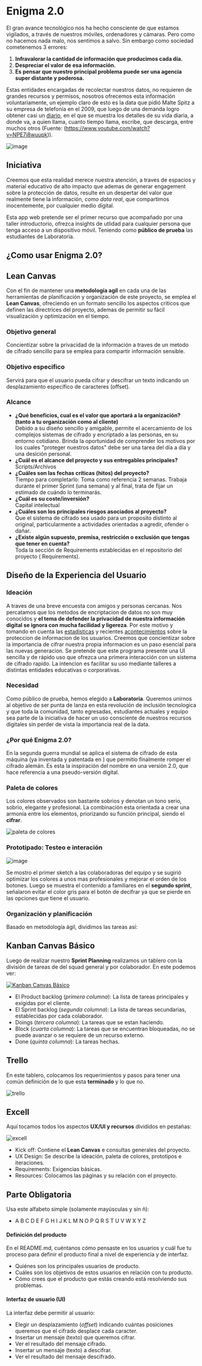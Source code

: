 # Enigma 2.0

El gran avance tecnológico nos ha hecho consciente de que estamos vigilados, a través de nuestros móviles, ordenadores y cámaras. Pero como no hacemos nada malo, nos sentimos a salvo. Sin embargo como sociedad cometenemos 3 errores:

1. **Infravalorar la cantidad de información que producimos cada día.**
2. **Despreciar el valor de esa información.**
3. **Es pensar que nuestro principal problema puede ser una agencia super distante y poderosa.**

Estas entidades encargadas de recolectar nuestros datos, no requieren de grandes recursos y permisos, nosotros ofrecemos esta información voluntariamente, un ejemplo claro de esto es la data que pidió Malte Spitz a su empresa de telefonía en el 2009, que luego de una demanda logro obtener casi un [diario](https://www.youtube.com/watch?v=J1EKvWot-3c), en el que se muestra los detalles de su vida diaria, a donde va, a quien llama, cuanto tiempo llama, escribe, que descarga, entre muchos otros (Fuente: (https://www.youtube.com/watch?v=NPE7i8wuupk)).

![image](https://user-images.githubusercontent.com/43801463/49240072-59330e00-f3d2-11e8-872c-c49da9b0df28.png)

## Iniciativa

Creemos que esta realidad merece nuestra atención, a traves de espacios y material educativo de alto impacto que ademas de generar engagement sobre la protección de datos, resulte en un despertar del valor que realmente tiene la información,  _como data real_, que compartimos inocentemente, por cualquier medio digital.

Esta app web pretende ser el primer recurso que acompañado por una taller introductorio, ofrezca insights de utlidad para cualquier persona que tenga acceso a un dispositivo móvil. Teniendo como **público de prueba** las estudiantes de Laboratoria.


## ¿Como usar **Enigma 2.0**?
## Lean Canvas

Con el fin de mantener una **metodología agíl** en cada una de las herramientas de planificación y organización de este proyecto, se emplea el **Lean Canvas**, ofreciendo en un formato sencillo los aspectos criticos que definen las directrices del proyecto, ademas de permitir su fácil visualización y optimización en el tiempo.



### Objetivo general  

Concientizar sobre la privacidad de la información a traves de un metodo de cifrado sencillo para se emplea para compartir información sensible.

### Objetivo especifico			

Servirá para que el usuario pueda cifrar y descifrar un texto indicando un desplazamiento específico de caracteres (offset).

### Alcance

- **¿Qué beneficios, cual es el valor que aportará a la organización? (tanto a tu organización como al cliente)**										
Debido a su diseño sencillo y amigable, permite el acercamiento de los complejos sistemas de cifrado y encriptado a las personas, en su entorno cotidiano. Brinda la oportunidad de comprender los motivos por los cuales "proteger nuestros datos" debe ser una tarea del día a día y una desición personal.										
- **¿Cuál es el alcance del proyecto y sus entregables principales?**										
Scripts/Archivos										
- **¿Cuáles son las fechas críticas (hitos) del proyecto?**										
Tiempo para completarlo: Toma como referencia 2 semanas. Trabaja durante el primer Sprint (una semana) y al final, trata de fijar un estimado de cuándo lo terminarás.										
- **¿Cuál es su coste/inversión?**										
Capital intelectual										
- **¿Cuáles son los principales riesgos asociados al proyecto?**										
Que el sistema de cifrado sea usado para un proposito distinto al original, particularmente a actividades orientadas a agredir, ofender o dañar.										
- **¿Existe algún supuesto, premisa, restricción o exclusión que tengas que tener en cuenta?**										
Toda la sección de Requirements establecidas en el repositorio del proyecto ( Requirements).										

## Diseño de la Experiencia del Usuario

### Ideación

A traves de una breve encuesta con amigos y personas cercanas. Nos percatamos que los metodos de encriptacion de datos no son muy conocidos y **el tema de defender la privacidad de nuestra información digital se ignora con mucha facilidad y ligereza**. Por este motivo y tomando en cuenta las [estadisticas](http://www.privacidad-online.net/estadisticas-incidencia-de-amenazas-a-la-privacidad/) y recientes [acontecimientos](https://gestion.pe/fotogalerias/son-principales-casos-robo-datos-personales-mundo-233712) sobre la proteccion de informacion de los usuarios. Creemos que concientizar sobre la importancia de cifrar nuestra propia informacion es un paso esencial para las nuevas generacion. Se pretende que este programa presente una UI sencilla y de rápido uso que ofrezca una primera interacción con un sistema de cifrado rapido. La intencion es facilitar su uso mediante talleres a distintas entidades educativas o corporativas.

### Necesidad

Como público de prueba, hemos elegido a **Laboratoria**. Queremos unirnos al objetivo de ser punta de lanza en esta revolución de inclusión tecnologica y que toda la comunidad, tanto egresadas, estudiantes actuales y equipo sea parte de la iniciativa de hacer un uso consciente de nuestros recursos digitales sin perder de vista la importancia real de la data.

### ¿Por qué **Enigma 2.0**?

En la segunda guerra mundial se aplica el sistema de cifrado de esta máquina (ya inventada y patentada en ) que permitío finalmente romper el cifrado alemán. Es esta la inspiración del nombre en una versión 2.0, que hace referencia a una pseudo-versión digital.

### Paleta de colores

Los colores observados son bastante sobrios y denotan un tono serio, sobrio, elegante y profesional. La combinación esta orientada a crear una armonía entre los elementos, priorizando su función principal, siendo el **cifrar**.

![paleta de colores](https://user-images.githubusercontent.com/43801463/49239618-2d635880-f3d1-11e8-8c06-49ff0ec471a5.png)



### Prototipado: Testeo e interación

![image](https://user-images.githubusercontent.com/43801463/49241381-afee1700-f3d5-11e8-8306-c949ecb6e24f.png)

Se mostro el primer sketch a las colaboradoras del equipo y se sugirió optimizar los colores a unos mas profesionales y mejorar el orden de los botones. Luego se muestra el contenido a familiares en el **segundo sprint**, señalaron evitar el color gris para el botón de decifrar ya que se pierde en las opciones que tiene el usuario.



### Organización y planificación

Basado en metodología ágil, dividimos las tareas así:

## Kanban Canvas Básico

Luego de realizar nuestro **Sprint Planning** realizamos un tablero con la división de tareas de del squad general y por colaborador. En este podemos ver:

[![Kanban Canvas Básico](https://ibb.co/89nmPm8)](https://trello.com/b/0HpB8J0m/1p-cifrado-cesar)

- El Product backlog (_primera columna_): La lista de tareas principales y exigidas por el cliente.
- El Sprint backlog (_segunda columna_): La lista de tareas secundarias, establecidas por cada colaborador.
- Doings (_tercera columna_): La tareas que se estan haciendo.
- Block (_cuarta columna_): La tareas que se encuentran bloqueadas, no se puede avanzar o se requiere de un recurso externo.
- Done (_quinta columna_): La tareas hechas.

## Trello

En este tablero, colocamos los requerimientos y pasos para tener una común definición de lo que esta **terminado** y lo que no.

![trello](https://user-images.githubusercontent.com/43801463/49239657-4bc95400-f3d1-11e8-9e36-3989ba458526.png)

## Excell

Aquí tocamos todos los aspectos **UX/UI y recursos** divididos en pestañas:

![excell](https://user-images.githubusercontent.com/43801463/49239677-5552bc00-f3d1-11e8-82dc-d0f9d968be29.png)

- Kick off: Contiene el **Lean Canvas** e consultas generales del proyecto.
- UX Design: Se describe la ideación, paleta de colores,  prototipos e iteraciones.
- Requirements: Exigencias básicas.
- Resources: Colocamos las páginas y su relación con el proyecto.


## Parte Obligatoria

Usa este alfabeto simple (solamente mayúsculas y sin ñ):

- A B C D E F G H I J K L M N O P Q R S T U V W X Y Z

#### Definición del producto

En el README.md, cuéntanos cómo pensaste en los usuarios y cuál fue tu proceso para definir el producto final a nivel de experiencia y de interfaz.

- Quiénes son los principales usuarios de producto.
- Cuáles son los objetivos de estos usuarios en relación con tu producto.
- Cómo crees que el producto que estás creando está resolviendo sus problemas.

#### Interfaz de usuario (UI)

La interfaz debe permitir al usuario:
- Elegir un desplazamiento (_offset_) indicando cuántas posiciones queremos que el cifrado desplace cada caracter.
- Insertar un mensaje (texto) que queremos cifrar.
- Ver el resultado del mensaje cifrado.
- Insertar un mensaje (texto) a descifrar.
- Ver el resultado del mensaje descifrado.
